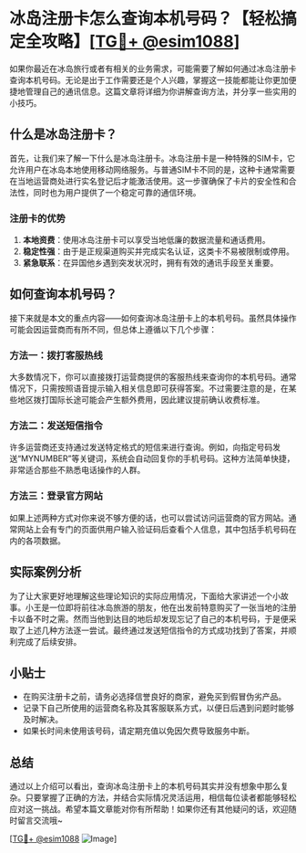 # 冰岛注册卡怎么查询本机号码？【轻松搞定全攻略】[[TG💪+ @esim1088](https://t.me/s/esim1088)]

如果你最近在冰岛旅行或者有相关的业务需求，可能需要了解如何通过冰岛注册卡查询本机号码。无论是出于工作需要还是个人兴趣，掌握这一技能都能让你更加便捷地管理自己的通讯信息。这篇文章将详细为你讲解查询方法，并分享一些实用的小技巧。

## 什么是冰岛注册卡？

首先，让我们来了解一下什么是冰岛注册卡。冰岛注册卡是一种特殊的SIM卡，它允许用户在冰岛本地使用移动网络服务。与普通SIM卡不同的是，这种卡通常需要在当地运营商处进行实名登记后才能激活使用。这一步骤确保了卡片的安全性和合法性，同时也为用户提供了一个稳定可靠的通信环境。

### 注册卡的优势

1. **本地资费**：使用冰岛注册卡可以享受当地低廉的数据流量和通话费用。
2. **稳定性强**：由于是正规渠道购买并完成实名认证，这类卡不易被限制或停用。
3. **紧急联系**：在异国他乡遇到突发状况时，拥有有效的通讯手段至关重要。

## 如何查询本机号码？

接下来就是本文的重点内容——如何查询冰岛注册卡上的本机号码。虽然具体操作可能会因运营商而有所不同，但总体上遵循以下几个步骤：

### 方法一：拨打客服热线

大多数情况下，你可以直接拨打运营商提供的客服热线来查询你的本机号码。通常情况下，只需按照语音提示输入相关信息即可获得答案。不过需要注意的是，在某些地区拨打国际长途可能会产生额外费用，因此建议提前确认收费标准。

### 方法二：发送短信指令

许多运营商还支持通过发送特定格式的短信来进行查询。例如，向指定号码发送“MYNUMBER”等关键词，系统会自动回复你的手机号码。这种方法简单快捷，非常适合那些不熟悉电话操作的人群。

### 方法三：登录官方网站

如果上述两种方式对你来说不够方便的话，也可以尝试访问运营商的官方网站。通常网站上会有专门的页面供用户输入验证码后查看个人信息，其中包括手机号码在内的各项数据。

## 实际案例分析

为了让大家更好地理解这些理论知识的实际应用情况，下面给大家讲述一个小故事。小王是一位即将前往冰岛旅游的朋友，他在出发前特意购买了一张当地的注册卡以备不时之需。然而当他到达目的地后却发现忘记了自己的本机号码，于是便采取了上述几种方法逐一尝试。最终通过发送短信指令的方式成功找到了答案，并顺利完成了后续安排。

## 小贴士

- 在购买注册卡之前，请务必选择信誉良好的商家，避免买到假冒伪劣产品。
- 记录下自己所使用的运营商名称及其客服联系方式，以便日后遇到问题时能够及时解决。
- 如果长时间未使用该号码，请定期充值以免因欠费导致服务中断。

## 总结

通过以上介绍可以看出，查询冰岛注册卡上的本机号码其实并没有想象中那么复杂。只要掌握了正确的方法，并结合实际情况灵活运用，相信每位读者都能够轻松应对这一挑战。希望本篇文章能对你有所帮助！如果你还有其他疑问的话，欢迎随时留言交流哦~

[[TG💪+ @esim1088](https://t.me/s/esim1088) ![Image](https://i.postimg.cc/4NQfJmqS/Snipaste-2025-05-13-00-14-12.png)]